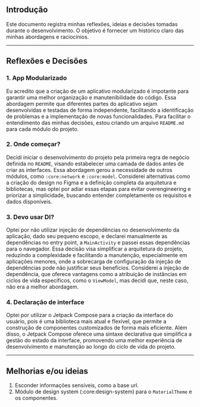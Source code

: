 ## Introdução

Este documento registra minhas reflexões, ideias e decisões tomadas durante o desenvolvimento.
O objetivo é fornecer um histórico claro das minhas abordagens e raciocínios.

---

## Reflexões e Decisões

### 1. App Modularizado

Eu acredito que a criação de um aplicativo modularizado é impotante para garantir uma melhor
organização e manutenibilidade do código. Essa abordagem permite que diferentes partes do aplicativo
sejam desenvolvidas e testadas de forma independente, facilitando a identificação de problemas e a
implementação de novas funcionalidades.
Para facilitar o entendimento das minhas decisões, estou criando um arquivo `README.md` para cada
módulo do projeto.

### 2. Onde começar?

Decidi iniciar o desenvolvimento do projeto pela primeira regra de negócio definida no `README`,
visando estabelecer uma camada de dados antes de criar as interfaces. Essa abordagem gerou a
necessidade de outros módulos, como `:core:network` e `:core:model`. Considerei alternativas como a
criação do design no Figma e a definição completa da arquitetura e bibliotecas, mas optei por adiar
essas etapas para evitar overengineering e priorizar a simplicidade, buscando entender completamente
os requisitos e dados disponíveis.

### 3. Devo usar DI?

Optei por não utilizar injeção de dependências no desenvolvimento da aplicação, dado seu pequeno
escopo, e declarei manualmente as dependências no entry point, a `MainActivity` e passei essas
dependências para o navegador. Essa decisão visa simplificar a arquitetura do projeto, reduzindo a
complexidade e facilitando a manutenção, especialmente em aplicações menores, onde a sobrecarga de
configuração da injeção de dependências pode não justificar seus benefícios. Considerei a injeção de
dependência, que oferece vantagens como a atribuição de instâncias em ciclos de vida específicos,
como o `ViewModel`, mas decidi que, neste caso, não era a melhor abordagem.

### 4. Declaração de interface

Optei por utilizar o Jetpack Compose para a criação da interface do usuário, pois é uma biblioteca
mais atual e flexível, que permite a construção de componentes customizados de forma mais eficiente.
Além disso, o Jetpack Compose oferece uma sintaxe declarativa que simplifica a gestão do estado da
interface, promovendo uma melhor experiência de desenvolvimento e manutenção ao longo do ciclo de
vida do projeto.

---

## Melhorias e/ou ideias

1. Esconder informações sensíveis, como a base url.
2. Módulo de design system (:core:design-system) para o `MaterialTheme` e os componentes.
